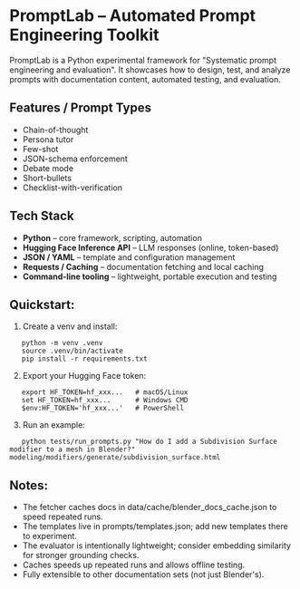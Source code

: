 # PromptLab – Automated Prompt Engineering Toolkit

PromptLab is a Python experimental framework for "Systematic prompt engineering and evaluation". It showcases how to design, test, and analyze prompts with documentation content, automated testing, and evaluation. 

## Features / Prompt Types

* Chain-of-thought 
* Persona tutor
* Few-shot 
* JSON-schema enforcement
* Debate mode 
* Short-bullets
* Checklist-with-verification

## Tech Stack

- **Python** – core framework, scripting, automation  
- **Hugging Face Inference API** – LLM responses (online, token-based)  
- **JSON / YAML** – template and configuration management  
- **Requests / Caching** – documentation fetching and local caching  
- **Command-line tooling** – lightweight, portable execution and testing  

## Quickstart:

1. Create a venv and install:

```
   python -m venv .venv
   source .venv/bin/activate
   pip install -r requirements.txt
```

2. Export your Hugging Face token:

```
   export HF_TOKEN=hf_xxx...   # macOS/Linux
   set HF_TOKEN=hf_xxx...      # Windows CMD
   $env:HF_TOKEN='hf_xxx...'   # PowerShell
```

3. Run an example:

```
   python tests/run_prompts.py "How do I add a Subdivision Surface modifier to a mesh in Blender?" modeling/modifiers/generate/subdivision_surface.html
```

## Notes:
- The fetcher caches docs in data/cache/blender_docs_cache.json to speed repeated runs.
- The templates live in prompts/templates.json; add new templates there to experiment.
- The evaluator is intentionally lightweight; consider embedding similarity for stronger grounding checks.
- Caches speeds up repeated runs and allows offline testing.
- Fully extensible to other documentation sets (not just Blender's).

